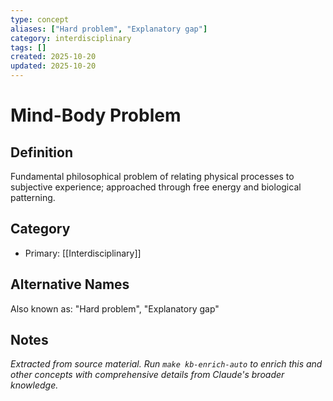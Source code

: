 ```yaml
---
type: concept
aliases: ["Hard problem", "Explanatory gap"]
category: interdisciplinary
tags: []
created: 2025-10-20
updated: 2025-10-20
---
```


# Mind-Body Problem

## Definition

Fundamental philosophical problem of relating physical processes to subjective experience; approached through free energy and biological patterning.

## Category

- Primary: [[Interdisciplinary]]

## Alternative Names

Also known as: "Hard problem", "Explanatory gap"

## Notes

*Extracted from source material. Run `make kb-enrich-auto` to enrich this and other concepts with comprehensive details from Claude's broader knowledge.*
